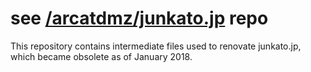 # see [/arcatdmz/junkato.jp](https://github.com/arcatdmz/junkato.jp) repo

This repository contains intermediate files used to renovate junkato.jp, which became obsolete as of January 2018.
